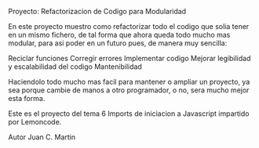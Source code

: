 Proyecto: Refactorizacion de Codigo para Modularidad


En este proyecto muestro como refactorizar todo el codigo que solia tener en un mismo fichero, de tal forma que ahora queda todo mucho mas modular, para asi poder en un futuro pues, de manera muy sencilla:

Reciclar funciones
Corregir errores
Implementar codigo
Mejorar legibilidad y escalabilidad del codigo
Mantenibilidad


Haciendolo todo mucho mas facil para mantener o ampliar un proyecto, ya sea porque cambie de manos a otro programador, o no, sera mucho mejor esta forma.


Este es el proyecto del tema 6 Imports de iniciacion a Javascript impartido por Lemoncode.



Autor
Juan C. Martin